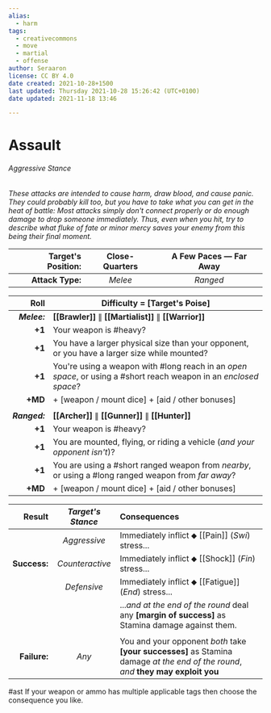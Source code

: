 ```yaml
---
alias:
  - harm
tags:
  - creativecommons
  - move
  - martial
  - offense
author: Seraaron
license: CC BY 4.0
date created: 2021-10-28+1500
last updated: Thursday 2021-10-28 15:26:42 (UTC+0100)
date updated: 2021-11-18 13:46

---
```


# Assault

###### Aggressive Stance

_These attacks are intended to cause harm, draw blood, and cause panic. They could probably kill too, but you have to take what you can get in the heat of battle: Most attacks simply don't connect properly or do enough damage to drop someone immediately. Thus, even when you hit, try to describe what fluke of fate or minor mercy saves your enemy from this being their final moment._

| Target's Position: | Close-Quarters | A Few Paces — Far Away |
| -----------------: | :------------: | :--------------------: |
|   **Attack Type:** |     _Melee_    |        _Ranged_        |

|          Roll | Difficulty = [Target's Poise]                                                                                     |
| ------------: | ----------------------------------------------------------------------------------------------------------------- |
|  _**Melee:**_ | **[[Brawler]]** ∥ **[[Martialist]]** ∥ **[[Warrior]]**                                                            |
|        **+1** | Your weapon is #heavy?                                                                                            |
|        **+1** | You have a larger physical size than your opponent, or you have a larger size while mounted?                      |
|        **+1** | You're using a weapon with #long reach in an _open space_, or using a #short reach weapon in an _enclosed space_? |
|       **+MD** | + [weapon / mount dice] + [aid / other bonuses]                                                                   |
|               |                                                                                                                   |
| _**Ranged:**_ | **[[Archer]]** ∥ **[[Gunner]]** ∥ **[[Hunter]]**                                                                  |
|        **+1** | Your weapon is #heavy?                                                                                            |
|        **+1** | You are mounted, flying, or riding a vehicle (_and your opponent isn't_)?                                         |
|        **+1** | You are using a #short ranged weapon from _nearby_, or using a #long ranged weapon from _far away_?               |
|       **+MD** | + [weapon / mount dice] + [aid / other bonuses]                                                                   |

|       Result | _Target's Stance_ | Consequences                                                                                                                       |
| -----------: | :---------------: | :--------------------------------------------------------------------------------------------------------------------------------- |
|              |    _Aggressive_   | Immediately inflict ⬥ [[Pain]] (_Swi_) stress...                                                                                   |
| **Success:** |  _Counteractive_  | Immediately inflict ⬥ [[Shock]] (_Fin_) stress...                                                                                  |
|              |    _Defensive_    | Immediately inflict ⬥ [[Fatigue]] (_End_) stress...                                                                                |
|              |                   | ..._and at the end of the round_ deal any **[margin of success]** as Stamina damage against them.                                  |
|              |                   |                                                                                                                                    |
| **Failure:** |       _Any_       | You and your opponent _both_ take **[your successes]** as Stamina damage _at the end of the round_, _and_ **they may exploit you** |

#ast If your weapon or ammo has multiple applicable tags then choose the consequence you like.
